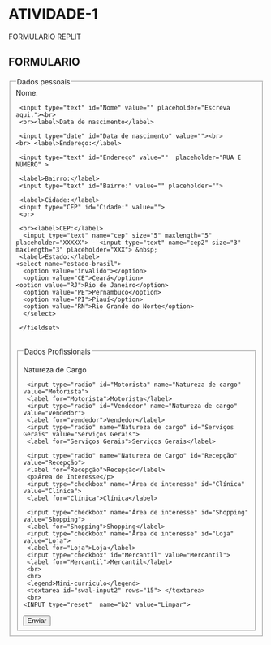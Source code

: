 # ATIVIDADE-1
FORMULARIO REPLIT
<!DOCTYPE html>
<html>

<head>
  <meta charset="utf-8">
  <meta name="viewport" content="width=device-width">
  <title>replit</title>
  <link href="style.css" rel="stylesheet" type="text/css" />
</head>

<body>
 
 <form>
   <h2>FORMULARIO</h2>
   <fieldset>
     <legend>Dados pessoais</legend>
     <label>Nome:</label>
     
     <input type="text" id="Nome" value="" placeholder="Escreva aqui."><br>
     <br><label>Data de nascimento</label>
     
     <input type="date" id="Data de nascimento" value=""><br>
    <br> <label>Endereço:</label>
     
     <input type="text" id="Endereço" value=""  placeholder="RUA E NÚMERO" >
    
     <label>Bairro:</label>
     <input type="text" id="Bairro:" value="" placeholder="">
     
     <label>Cidade:</label>
     <input type="CEP" id="Cidade:" value="">
     <br>
    
     <br><label>CEP:</label>
      <input type="text" name="cep" size="5" maxlength="5" placeholder="XXXXX"> - <input type="text" name="cep2" size="3" maxlength="3" placeholder="XXX"> &nbsp;
     <label>Estado:</label>
    <select name="estado-brasil">
      <option value="invalido"></option>
      <option value="CE">Ceará</option> 
    <option value="RJ">Rio de Janeiro</option>
      <option value="PE">Pernambuco</option>
      <option value="PI">Piauí</option>
      <option value="RN">Rio Grande do Norte</option>
      </select>
     
     </fieldset>
   <br>
   <fieldset>
     <legend>Dados Profissionais</legend>
     <p>Natureza de Cargo</p>
     
     <input type="radio" id="Motorista" name="Natureza de cargo" value="Motorista">
     <label for="Motorista">Motorista</label>
     <input type="radio" id="Vendedor" name="Natureza de cargo" value="Vendedor">
     <label for="vendedor">Vendedor</label>
     <input type="radio" name="Natureza de cargo" id="Serviços Gerais" value="Serviços Gerais">
     <label for="Serviços Gerais">Serviços Gerais</label>
     
     <input type="radio" name="Natureza de Cargo" id="Recepção" value="Recepção">
     <label for="Recepção">Recepção</label>
     <p>Área de Interesse</p>
     <input type="checkbox" name="Área de interesse" id="Clínica" value="Clínica">
     <label for="Clínica">Clínica</label>

     <input type="checkbox" name="Área de interesse" id="Shopping" value="Shopping">
     <label for="Shopping">Shopping</label>
     <input type="checkbox" name="Área de interesse" id="Loja" value="Loja">
     <label for="Loja">Loja</label>
     <input type="checkbox" id="Mercantil" value="Mercantil">
     <label for="Mercantil">Mercantil</label>
     <br>
     <hr>
     <legend>Mini-curriculo</legend>
     <textarea id="swal-input2" rows="15"> </textarea>
     <br>
    <INPUT type="reset"  name="b2" value="Limpar">
<INPUT type="submit" name="b1" value="Enviar">
   
   </fieldset>
   
 </form>
 
</body>

</html>
